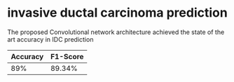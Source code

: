 # invasive ductal carcinoma prediction
The proposed Convolutional network architecture achieved the state of the art accuracy in IDC prediction<br>

| Accuracy  | F1-Score |
| ------------- | ------------- |
| 89%  | 89.34%  |
